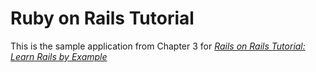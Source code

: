 # Ruby on Rails Tutorial

This is the sample application from Chapter 3 for [*Rails on Rails Tutorial: Learn Rails by Example*](http://railstutorial.org)